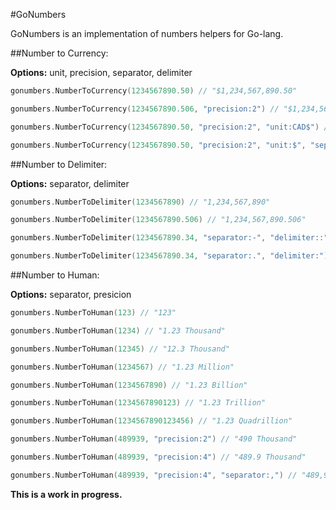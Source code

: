 #GoNumbers

GoNumbers is an implementation of numbers helpers for Go-lang.

##Number to Currency:

**Options:** unit, precision, separator, delimiter

```go
gonumbers.NumberToCurrency(1234567890.50) // "$1,234,567,890.50"

gonumbers.NumberToCurrency(1234567890.506, "precision:2") // "$1,234,567,890.51"

gonumbers.NumberToCurrency(1234567890.50, "precision:2", "unit:CAD$") // "CAD$1.234.567.890,50"

gonumbers.NumberToCurrency(1234567890.50, "precision:2", "unit:$", "separator.", "delimiter:") // "$1234567890.50"
```

##Number to Delimiter:

**Options:** separator, delimiter

```go
gonumbers.NumberToDelimiter(1234567890) // "1,234,567,890"

gonumbers.NumberToDelimiter(1234567890.506) // "1,234,567,890.506"

gonumbers.NumberToDelimiter(1234567890.34, "separator:-", "delimiter::") // "1:234:567:890-34"

gonumbers.NumberToDelimiter(1234567890.34, "separator:.", "delimiter:") // "1234567890.34"
```

##Number to Human:

**Options:** separator, presicion

```go
gonumbers.NumberToHuman(123) // "123"

gonumbers.NumberToHuman(1234) // "1.23 Thousand"

gonumbers.NumberToHuman(12345) // "12.3 Thousand"

gonumbers.NumberToHuman(1234567) // "1.23 Million"

gonumbers.NumberToHuman(1234567890) // "1.23 Billion"

gonumbers.NumberToHuman(1234567890123) // "1.23 Trillion"

gonumbers.NumberToHuman(1234567890123456) // "1.23 Quadrillion"

gonumbers.NumberToHuman(489939, "precision:2") // "490 Thousand"

gonumbers.NumberToHuman(489939, "precision:4") // "489.9 Thousand"

gonumbers.NumberToHuman(489939, "precision:4", "separator:,") // "489,9 Thousand"
```

**This is a work in progress.**